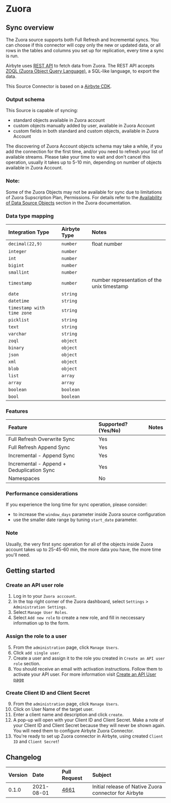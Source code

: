 # Zuora

## Sync overview

The Zuora source supports both Full Refresh and Incremental syncs. You can choose if this connector will copy only the new or updated data, or all rows in the tables and columns you set up for replication, every time a sync is run.

Airbyte uses [REST API](https://www.zuora.com/developer/api-reference/#section/Introduction) to fetch data from Zuora. The REST API accepts [ZOQL (Zuora Object Query Language)](https://knowledgecenter.zuora.com/Central_Platform/Query/Export_ZOQL), a SQL-like language, to export the data.

This Source Connector is based on a [Airbyte CDK](https://docs.airbyte.io/contributing-to-airbyte/python).

### Output schema

This Source is capable of syncing:

* standard objects available in Zuora account
* custom objects manually added by user, available in Zuora Account
* custom fields in both standard and custom objects, available in Zuora Account

The discovering of Zuora Account objects schema may take a while, if you add the connection for the first time, and/or you need to refresh your list of available streams. Please take your time to wait and don't cancel this operation, usually it takes up to 5-10 min, depending on number of objects available in Zuora Account.

### Note:
Some of the Zuora Objects may not be available for sync due to limitations of Zuora Supscription Plan, Permissions.
For details refer to the [Availability of Data Source Objects](https://knowledgecenter.zuora.com/DC_Developers/M_Export_ZOQL) section in the Zuora documentation.


### Data type mapping

| Integration Type | Airbyte Type | Notes |
| :--- | :--- | :--- |
| `decimal(22,9)` | `number` | float number |
| `integer` | `number` |  |
| `int` | `number` |  |
| `bigint` | `number` |  |
| `smallint` | `number` |  |
| `timestamp` | `number` | number representation of the unix timestamp |
| `date` | `string` |  |
| `datetime` | `string` |  |
| `timestamp with time zone` | `string` |  |
| `picklist` | `string` |  |
| `text` | `string` |  |
| `varchar` | `string` |  |
| `zoql` | `object` |  |
| `binary` | `object` |  |
| `json` | `object` |  |
| `xml` | `object` |  |
| `blob` | `object` |  |
| `list` | `array` |  |
| `array` | `array` |  |
| `boolean` | `boolean` |  |
| `bool` | `boolean` |  |

### Features

| Feature | Supported?\(Yes/No\) | Notes |
| :--- | :--- | :--- |
| Full Refresh Overwrite Sync | Yes |  |
| Full Refresh Append Sync  | Yes |  |
| Incremental - Append Sync | Yes |  |
| Incremental - Append + Deduplication Sync | Yes |  |
| Namespaces | No |  |

### Performance considerations

If you experience the long time for sync operation, please consider:
* to increase the `window_days` parameter inside Zuora source configuration
* use the smaller date range by tuning `start_date` parameter.

### Note
Usually, the very first sync operation for all of the objects inside Zuora account takes up to 25-45-60 min, the more data you have, the more time you'll need.

## Getting started

### Create an API user role
1. Log in to your `Zuora acccount`.
2. In the top right corner of the Zuora dashboard, select `Settings` > `Administration Settings`.
3. Select `Manage User Roles`.
4. Select `Add new role` to create a new role, and fill in neccessary information up to the form.

### Assign the role to a user
5. From the `administration` page, click `Manage Users`.
6. Click `add single user`.
7. Create a user and assign it to the role you created in `Create an API user role` section.
8. You should receive an email with activation instructions. Follow them to activate your API user.
For more information visit [Create an API User page](https://knowledgecenter.zuora.com/Billing/Tenant_Management/A_Administrator_Settings/Manage_Users/Create_an_API_User)

### Create Client ID and Client Secret
9. From the `administration` page, click `Manage Users`.
10. Click on User Name of the target user.
11. Enter a client name and description and click `create`.
12. A pop-up will open with your Client ID and Client Secret.
    Make a note of your Client ID and Client Secret because they will never be shown again. You will need them to configure Airbyte Zuora Connector.
13. You're ready to set up Zuora connector in Airbyte, using created `Client ID` and `Client Secret`!


## Changelog

| Version | Date       | Pull Request | Subject |
| :------ | :--------  | :--------    | :------ |
| 0.1.0   | 2021-08-01 | [4661](https://github.com/airbytehq/airbyte/pull/4661) | Initial release of Native Zuora connector for Airbyte |
